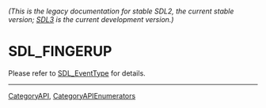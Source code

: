 ###### (This is the legacy documentation for stable SDL2, the current stable version; [SDL3](https://wiki.libsdl.org/SDL3/) is the current development version.)
# SDL_FINGERUP

Please refer to [SDL_EventType](SDL_EventType) for details.

----
[CategoryAPI](CategoryAPI), [CategoryAPIEnumerators](CategoryAPIEnumerators)

